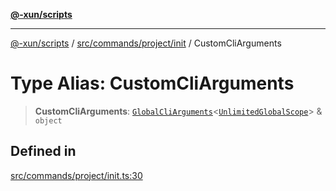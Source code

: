 [**@-xun/scripts**](../../../../../README.md)

***

[@-xun/scripts](../../../../../README.md) / [src/commands/project/init](../README.md) / CustomCliArguments

# Type Alias: CustomCliArguments

> **CustomCliArguments**: [`GlobalCliArguments`](../../../../configure/type-aliases/GlobalCliArguments.md)\<[`UnlimitedGlobalScope`](../../../../configure/enumerations/UnlimitedGlobalScope.md)\> & `object`

## Defined in

[src/commands/project/init.ts:30](https://github.com/Xunnamius/xscripts/blob/f7b55e778c8646134a23d934fd2791d564a72b57/src/commands/project/init.ts#L30)

